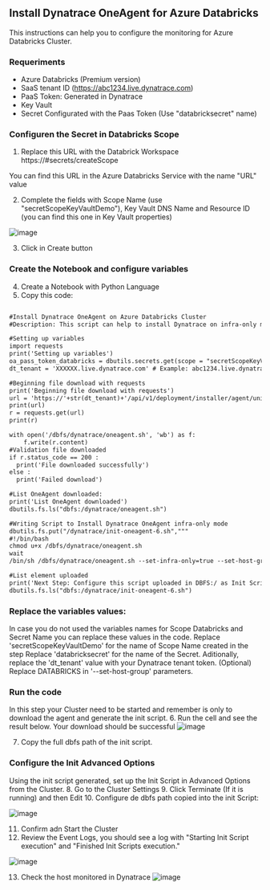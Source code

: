 ## Install Dynatrace OneAgent for Azure Databricks

This instructions can help you to configure the monitoring for Azure Databricks Cluster.

### Requeriments

- Azure Databricks (Premium version)
- SaaS tenant ID (https://abc1234.live.dynatrace.com)
- PaaS Token: Generated in Dynatrace
- Key Vault
- Secret Configurated with the Paas Token (Use "databricksecret" name)

### Configuren the Secret in Databricks Scope

1. Replace this URL with the Databrick Workspace
https://<azure-databricks-service-url>#secrets/createScope
  
  You can find this URL in the Azure Databricks Service with the name "URL" value
  
2. Complete the fields with Scope Name (use "secretScopeKeyVaultDemo"), Key Vault DNS Name and Resource ID (you can find this one in Key Vault properties)

![image](https://user-images.githubusercontent.com/63391165/131609924-673c2948-297c-4ae8-823a-7b33c593fc91.png)

3. Click in Create button 
  
### Create the Notebook and configure variables
  
4. Create a Notebook with Python Language
5. Copy this code:

```markdown

#Install Dynatrace OneAgent on Azure Databricks Cluster
#Description: This script can help to install Dynatrace on infra-only mode to get infrastructure visibility

#Setting up variables
import requests
print('Setting up variables')
oa_pass_token_databricks = dbutils.secrets.get(scope = "secretScopeKeyVaultDemo", key = "databricksecret")
dt_tenant = 'XXXXXX.live.dynatrace.com' # Example: abc1234.live.dynatrace.com

#Beginning file download with requests
print('Beginning file download with requests')
url = 'https://'+str(dt_tenant)+'/api/v1/deployment/installer/agent/unix/default/latest?Api-Token='+str(oa_pass_token_databricks) +'&arch=x86&flavor=default'
print(url)
r = requests.get(url)
print(r)

with open('/dbfs/dynatrace/oneagent.sh', 'wb') as f:
    f.write(r.content)
#Validation file downloaded
if r.status_code == 200 :
  print('File downloaded successfully')
else :
  print('Failed download')

#List OneAgent downloaded:
print('List OneAgent downloaded')
dbutils.fs.ls("dbfs:/dynatrace/oneagent.sh")

#Writing Script to Install Dynatrace OneAgent infra-only mode
dbutils.fs.put("/dynatrace/init-oneagent-6.sh","""
#!/bin/bash
chmod u+x /dbfs/dynatrace/oneagent.sh
wait
/bin/sh /dbfs/dynatrace/oneagent.sh --set-infra-only=true --set-host-group=DATABRICKS""", True)

#List element uploaded
print('Next Step: Configure this script uploaded in DBFS:/ as Init Script in Cluster Advanced Options')
dbutils.fs.ls("dbfs:/dynatrace/init-oneagent-6.sh")

```
### Replace the variables values:
In case you do not used the variables names for Scope Databricks and Secret Name you can replace these values in the code.
Replace 'secretScopeKeyVaultDemo' for the name of Scope Name created in the step
Replace 'databricksecret' for the name of the Secret.
Aditionally, replace the 'dt_tenant' value with your Dynatrace tenant token.
(Optional) Replace DATABRICKS in '--set-host-group' parameters.
  
### Run the code
In this step your Cluster need to be started and remember is only to download the agent and generate the init script.
6. Run the cell and see the result below. Your download should be successful
![image](https://user-images.githubusercontent.com/63391165/131608953-0810540e-061e-452b-94be-38e11070cc04.png)

7. Copy the full dbfs path of the init script.

### Configure the Init Advanced Options
Using the init script generated, set up the Init Script in Advanced Options from the Cluster.
8. Go to the Cluster Settings
9. Click Terminate (If it is running) and then Edit
10. Configure de dbfs path copied into the init Script:

![image](https://user-images.githubusercontent.com/63391165/131608595-8d4529af-3f22-4742-8619-a954b03da79f.png)

11. Confirm adn Start the Cluster
12. Review the Event Logs, you should see a log with "Starting Init Script execution" and "Finished Init Scripts execution."

![image](https://user-images.githubusercontent.com/63391165/131608732-1b0e2702-4ad0-4a1f-9980-d351beabee12.png)

13. Check the host monitored in Dynatrace
![image](https://user-images.githubusercontent.com/63391165/131611796-364c170c-7975-45cc-a569-28d9548acd0f.png)

